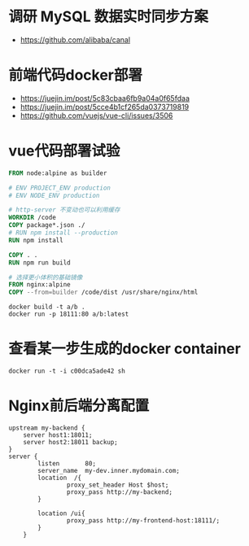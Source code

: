 # 调研 MySQL 数据实时同步方案
* https://github.com/alibaba/canal

# 前端代码docker部署
* https://juejin.im/post/5c83cbaa6fb9a04a0f65fdaa
* https://juejin.im/post/5cce4b1cf265da0373719819
* https://github.com/vuejs/vue-cli/issues/3506

# vue代码部署试验
```dockerfile
FROM node:alpine as builder

# ENV PROJECT_ENV production
# ENV NODE_ENV production

# http-server 不变动也可以利用缓存
WORKDIR /code
COPY package*.json ./
# RUN npm install --production
RUN npm install

COPY . .
RUN npm run build

# 选择更小体积的基础镜像
FROM nginx:alpine
COPY --from=builder /code/dist /usr/share/nginx/html
```

```shell
docker build -t a/b .
docker run -p 18111:80 a/b:latest
```

# 查看某一步生成的docker container
```shell
docker run -t -i c00dca5ade42 sh
```

# Nginx前后端分离配置
```
upstream my-backend {
	server host1:18011;
	server host2:18011 backup;
}
server {
        listen       80;
        server_name  my-dev.inner.mydomain.com;
        location  /{
                proxy_set_header Host $host;
                proxy_pass http://my-backend;
        }

        location /ui{
                proxy_pass http://my-frontend-host:18111/;
        }
    }
```
